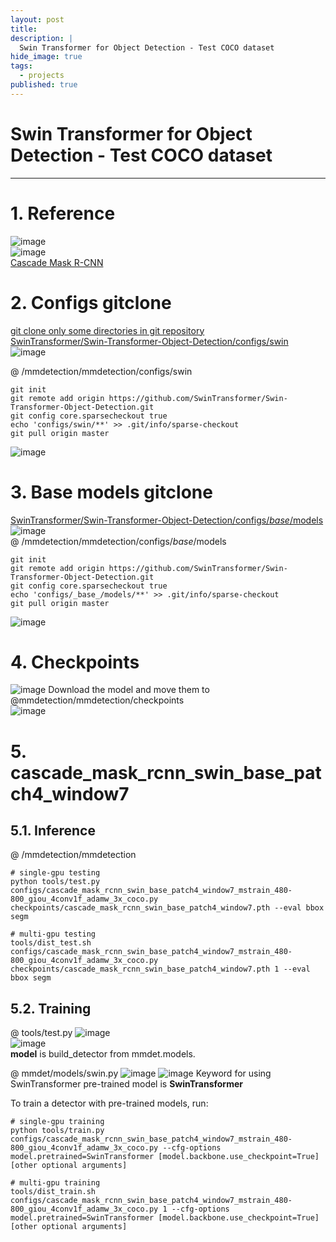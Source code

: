 ```yaml
---
layout: post
title: 
description: |
  Swin Transformer for Object Detection - Test COCO dataset
hide_image: true
tags:
  - projects
published: true
---
```


# Swin Transformer for Object Detection - Test COCO dataset
* * *


# 1. Reference
![image](https://user-images.githubusercontent.com/69246778/190968434-c13f7418-1785-4798-9c8a-4cb1f452244b.png)   
![image](https://user-images.githubusercontent.com/69246778/190968519-77c89add-13d1-43f1-b65f-58015b8e3161.png)   
[Cascade Mask R-CNN](https://github.com/SwinTransformer/Swin-Transformer-Object-Detection#mask-r-cnn)

# 2. Configs gitclone
[git clone only some directories in git repository](https://infiduk.github.io/2022/02/09/git.html)      
[SwinTransformer/Swin-Transformer-Object-Detection/configs/swin](https://github.com/SwinTransformer/Swin-Transformer-Object-Detection/tree/master/configs/swin)      
![image](https://user-images.githubusercontent.com/69246778/190962477-2dec06ad-3b27-4c84-b690-27ca1118b109.png)   

@ /mmdetection/mmdetection/configs/swin   
```
git init
git remote add origin https://github.com/SwinTransformer/Swin-Transformer-Object-Detection.git
git config core.sparsecheckout true
echo 'configs/swin/**' >> .git/info/sparse-checkout
git pull origin master
```   
![image](https://user-images.githubusercontent.com/69246778/190964172-e232732e-44d3-4593-8748-917697d38888.png)   
   
# 3. Base models gitclone
[SwinTransformer/Swin-Transformer-Object-Detection/configs/_base_/models](https://github.com/SwinTransformer/Swin-Transformer-Object-Detection/tree/master/configs/_base_/models)   
![image](https://user-images.githubusercontent.com/69246778/190964904-f711c036-c94b-4407-9a7e-78f6262e2cc0.png)   
@ /mmdetection/mmdetection/configs/_base_/models   
```
git init
git remote add origin https://github.com/SwinTransformer/Swin-Transformer-Object-Detection.git
git config core.sparsecheckout true
echo 'configs/_base_/models/**' >> .git/info/sparse-checkout
git pull origin master
```
![image](https://user-images.githubusercontent.com/69246778/190965274-935cdfe9-5afa-44a1-85ee-5247b4ce9848.png)

# 4. Checkpoints 
![image](https://user-images.githubusercontent.com/69246778/190969580-217e9dc5-e0a9-46c0-a4d0-cf95d7aaf153.png)
Download the model and move them to @mmdetection/mmdetection/checkpoints   
![image](https://user-images.githubusercontent.com/69246778/191157829-8b7181fd-0e6e-4bb9-817c-f57abf65377d.png)


# 5. cascade_mask_rcnn_swin_base_patch4_window7
## 5.1. Inference
@ /mmdetection/mmdetection
```
# single-gpu testing
python tools/test.py configs/cascade_mask_rcnn_swin_base_patch4_window7_mstrain_480-800_giou_4conv1f_adamw_3x_coco.py checkpoints/cascade_mask_rcnn_swin_base_patch4_window7.pth --eval bbox segm

# multi-gpu testing
tools/dist_test.sh configs/cascade_mask_rcnn_swin_base_patch4_window7_mstrain_480-800_giou_4conv1f_adamw_3x_coco.py checkpoints/cascade_mask_rcnn_swin_base_patch4_window7.pth 1 --eval bbox segm
```

## 5.2. Training
@ tools/test.py
![image](https://user-images.githubusercontent.com/69246778/191160822-9de9d600-02b1-4648-9af2-56f6ebb567ff.png)   
![image](https://user-images.githubusercontent.com/69246778/191160944-2efedc2d-0e8f-40dc-ad51-90eddac192bf.png)   
**model** is build_detector from mmdet.models.   
   
@ mmdet/models/swin.py
![image](https://user-images.githubusercontent.com/69246778/191159983-5028ed8e-2269-405b-8490-bb0d060cb771.png)
![image](https://user-images.githubusercontent.com/69246778/191160684-370c8ba6-5dcc-4deb-b7f0-8eda1c0fb2b2.png)
Keyword for using SwinTransformer pre-trained model is **SwinTransformer**   
   
To train a detector with pre-trained models, run:
```
# single-gpu training
python tools/train.py configs/cascade_mask_rcnn_swin_base_patch4_window7_mstrain_480-800_giou_4conv1f_adamw_3x_coco.py --cfg-options model.pretrained=SwinTransformer [model.backbone.use_checkpoint=True] [other optional arguments]

# multi-gpu training
tools/dist_train.sh configs/cascade_mask_rcnn_swin_base_patch4_window7_mstrain_480-800_giou_4conv1f_adamw_3x_coco.py 1 --cfg-options model.pretrained=SwinTransformer [model.backbone.use_checkpoint=True] [other optional arguments] 
```

